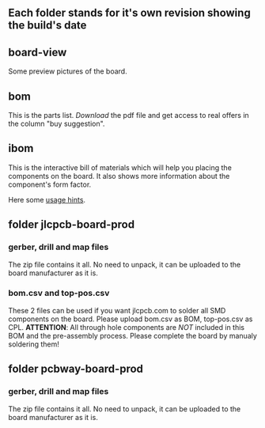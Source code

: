 ## Each folder stands for it's own revision showing the build's date

## board-view
Some preview pictures of the board.

## bom
This is the parts list. *Download* the pdf file and get access to real offers in the column "buy suggestion".

## ibom
This is the interactive bill of materials which will help you placing the components on the board. It also shows more information about the component's form factor.

Here some [usage hints](https://github.com/openscopeproject/InteractiveHtmlBom/wiki/Usage#bom-page-mouse-actions).

## folder jlcpcb-board-prod
### gerber, drill and map files
The zip file contains it all. No need to unpack, it can be uploaded to the board manufacturer as it is.

### bom.csv and top-pos.csv
These 2 files can be used if you want jlcpcb.com to solder all SMD components on the board. Please upload bom.csv as BOM, top-pos.csv as CPL.
**ATTENTION**: All through hole components are *NOT* included in this BOM and the pre-assembly process. Please complete the board by manualy soldering them!

## folder pcbway-board-prod
### gerber, drill and map files
The zip file contains it all. No need to unpack, it can be uploaded to the board manufacturer as it is.
